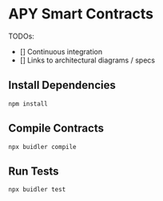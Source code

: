 # APY Smart Contracts

TODOs:

- [] Continuous integration
- [] Links to architectural diagrams / specs

## Install Dependencies

`npm install`

## Compile Contracts

`npx buidler compile`

## Run Tests

`npx buidler test`

